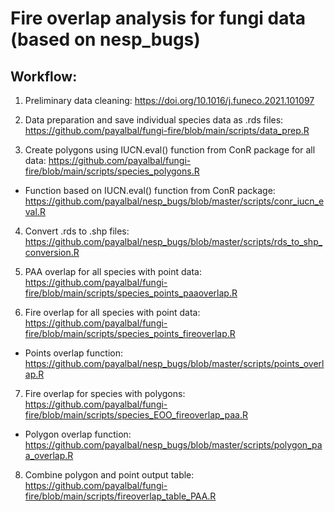# Fire overlap analysis for fungi data (based on nesp_bugs)

## Workflow:
1. Preliminary data cleaning: https://doi.org/10.1016/j.funeco.2021.101097 

   
2. Data preparation and save individual species data as .rds files: https://github.com/payalbal/fungi-fire/blob/main/scripts/data_prep.R  


3. Create polygons using IUCN.eval() function from ConR package for all data: https://github.com/payalbal/fungi-fire/blob/main/scripts/species_polygons.R  

  - Function based on IUCN.eval() function from ConR package: https://github.com/payalbal/nesp_bugs/blob/master/scripts/conr_iucn_eval.R 


4. Convert .rds to .shp files: https://github.com/payalbal/nesp_bugs/blob/master/scripts/rds_to_shp_conversion.R   

5. PAA overlap for all species with point data: https://github.com/payalbal/fungi-fire/blob/main/scripts/species_points_paaoverlap.R  


6. Fire overlap for all species with point data: https://github.com/payalbal/fungi-fire/blob/main/scripts/species_points_fireoverlap.R   

  - Points overlap function: https://github.com/payalbal/nesp_bugs/blob/master/scripts/points_overlap.R 


7. Fire overlap for species with polygons: https://github.com/payalbal/fungi-fire/blob/main/scripts/species_EOO_fireoverlap_paa.R  

  - Polygon overlap function: https://github.com/payalbal/nesp_bugs/blob/master/scripts/polygon_paa_overlap.R  


8. Combine polygon and point output table: https://github.com/payalbal/fungi-fire/blob/main/scripts/fireoverlap_table_PAA.R  


